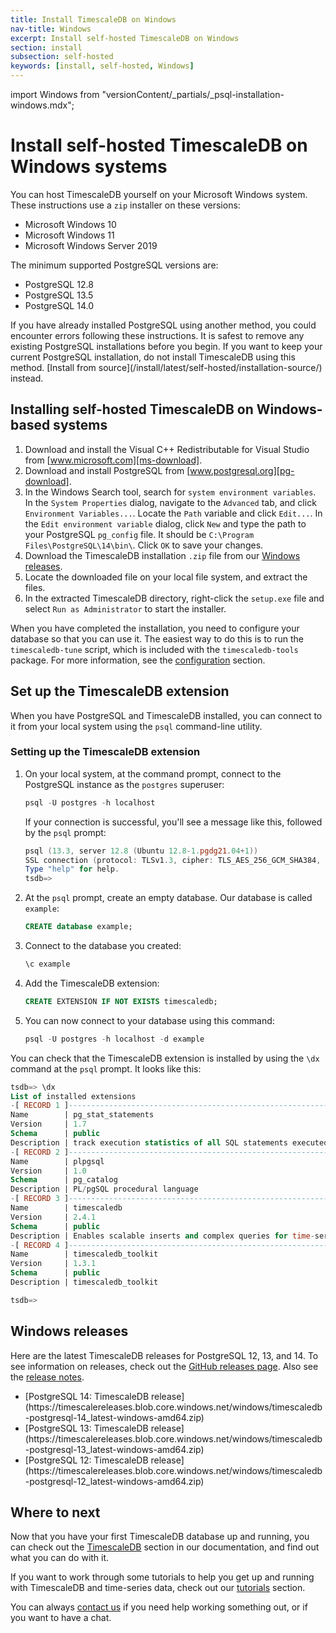 ```yaml
---
title: Install TimescaleDB on Windows
nav-title: Windows
excerpt: Install self-hosted TimescaleDB on Windows
section: install
subsection: self-hosted
keywords: [install, self-hosted, Windows]
---
```


import Windows from "versionContent/_partials/_psql-installation-windows.mdx";

# Install self-hosted TimescaleDB on Windows systems

You can host TimescaleDB yourself on your Microsoft Windows system.
These instructions use a `zip` installer on these versions:

*   Microsoft Windows 10
*   Microsoft Windows 11
*   Microsoft Windows Server 2019

The minimum supported PostgreSQL versions are:

*   PostgreSQL 12.8
*   PostgreSQL 13.5
*   PostgreSQL 14.0

<highlight type="warning">
If you have already installed PostgreSQL using another method, you could
encounter errors following these instructions. It is safest to remove any
existing PostgreSQL installations before you begin. If you want to keep your
current PostgreSQL installation, do not install TimescaleDB using this method.
[Install from source](/install/latest/self-hosted/installation-source/) instead.
</highlight>

<procedure>

## Installing self-hosted TimescaleDB on Windows-based systems

1.  Download and install the Visual C++ Redistributable for Visual Studio from
    [www.microsoft.com][ms-download].
1.  Download and install PostgreSQL from [www.postgresql.org][pg-download].
1.  In the Windows Search tool, search for `system environment variables`. In
    the `System Properties` dialog, navigate to the `Advanced` tab, and
    click `Environment Variables...`. Locate the `Path` variable and
    click `Edit...`. In the `Edit environment variable` dialog, click `New` and
    type the path to your PostgreSQL `pg_config` file. It should
    be `C:\Program Files\PostgreSQL\14\bin\`. Click `OK` to save your changes.
1.  Download the TimescaleDB installation `.zip` file from our
    [Windows releases][windows-releases].
1.  Locate the downloaded file on your local file system, and extract the files.
1.  In the extracted TimescaleDB directory, right-click the `setup.exe` file and
    select `Run as Administrator` to start the installer.

</procedure>

When you have completed the installation, you need to configure your database so
that you can use it. The easiest way to do this is to run the `timescaledb-tune`
script, which is included with the `timescaledb-tools` package. For more
information, see the [configuration][config] section.

## Set up the TimescaleDB extension

When you have PostgreSQL and TimescaleDB installed, you can connect to it from
your local system using the `psql` command-line utility. 

<Windows />

<procedure>

### Setting up the TimescaleDB extension

1.  On your local system, at the command prompt, connect to the PostgreSQL
    instance as the `postgres` superuser:

    ```powershell
    psql -U postgres -h localhost
    ```

    If your connection is successful, you'll see a message like this, followed
    by the `psql` prompt:

    ```powershell
    psql (13.3, server 12.8 (Ubuntu 12.8-1.pgdg21.04+1))
    SSL connection (protocol: TLSv1.3, cipher: TLS_AES_256_GCM_SHA384, bits: 256, compression: off)
    Type "help" for help.
    tsdb=>
    ```

1.  At the `psql` prompt, create an empty database. Our database is
    called `example`:

    ```sql
    CREATE database example;
    ```

1.  Connect to the database you created:

    ```sql
    \c example
    ```

1.  Add the TimescaleDB extension:

    ```sql
    CREATE EXTENSION IF NOT EXISTS timescaledb;
    ```

1.  You can now connect to your database using this command:

    ```powershell
    psql -U postgres -h localhost -d example
    ```

</procedure>

You can check that the TimescaleDB extension is installed by using the `\dx`
command at the `psql` prompt. It looks like this:

```sql
tsdb=> \dx
List of installed extensions
-[ RECORD 1 ]------------------------------------------------------------------
Name        | pg_stat_statements
Version     | 1.7
Schema      | public
Description | track execution statistics of all SQL statements executed
-[ RECORD 2 ]------------------------------------------------------------------
Name        | plpgsql
Version     | 1.0
Schema      | pg_catalog
Description | PL/pgSQL procedural language
-[ RECORD 3 ]------------------------------------------------------------------
Name        | timescaledb
Version     | 2.4.1
Schema      | public
Description | Enables scalable inserts and complex queries for time-series data
-[ RECORD 4 ]------------------------------------------------------------------
Name        | timescaledb_toolkit
Version     | 1.3.1
Schema      | public
Description | timescaledb_toolkit

tsdb=>
```

## Windows releases

Here are the latest TimescaleDB releases for PostgreSQL 12, 13, and 14. To see
information on releases, check out the
[GitHub releases page][gh-releases]. Also see the
[release notes][release-notes].

*   <tag type="download">
    [PostgreSQL 14: TimescaleDB release](https://timescalereleases.blob.core.windows.net/windows/timescaledb-postgresql-14_latest-windows-amd64.zip)
    </tag>
*   <tag type="download">
    [PostgreSQL 13: TimescaleDB release](https://timescalereleases.blob.core.windows.net/windows/timescaledb-postgresql-13_latest-windows-amd64.zip)
    </tag>
*   <tag type="download">
    [PostgreSQL 12: TimescaleDB release](https://timescalereleases.blob.core.windows.net/windows/timescaledb-postgresql-12_latest-windows-amd64.zip)
    </tag>

## Where to next

Now that you have your first TimescaleDB database up and running, you can check
out the [TimescaleDB][tsdb-docs] section in our documentation, and find out what
you can do with it.

If you want to work through some tutorials to help you get up and running with
TimescaleDB and time-series data, check out our [tutorials][tutorials] section.

You can always [contact us][contact] if you need help working something out, or
if you want to have a chat.

[config]: /timescaledb/:currentVersion:/how-to-guides/configuration/
[contact]: https://www.timescale.com/contact
[gh-releases]: https://github.com/timescale/timescaledb/releases
[install-psql]: /timescaledb/:currentVersion:/how-to-guides/connecting/psql/
[ms-download]: https://www.microsoft.com/en-us/download/details.aspx?id=48145
[pg-download]: https://www.postgresql.org/download/windows/
[release-notes]: /timescaledb/:currentVersion:/overview/release-notes/
[tsdb-docs]: /timescaledb/:currentVersion:/
[tutorials]: /timescaledb/:currentVersion:/tutorials/
[windows-releases]: #windows-releases

